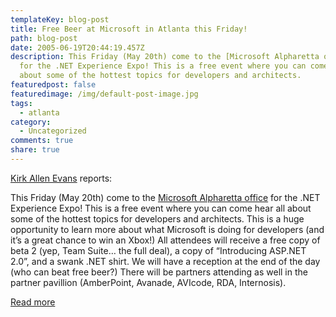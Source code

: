 ```yaml
---
templateKey: blog-post
title: Free Beer at Microsoft in Atlanta this Friday!
path: blog-post
date: 2005-06-19T20:44:19.457Z
description: This Friday (May 20th) come to the [Microsoft Alpharetta office]
  for the .NET Experience Expo! This is a free event where you can come hear all
  about some of the hottest topics for developers and architects.
featuredpost: false
featuredimage: /img/default-post-image.jpg
tags:
  - atlanta
category:
  - Uncategorized
comments: true
share: true
---
```

<!--StartFragment-->

[Kirk Allen Evans](http://blogs.xmladvice.com/kaevans) reports:

This Friday (May 20th) come to the [Microsoft Alpharetta office](http://mappoint.msn.com/(e2xsnq45g1oi0d553edvdl45)/map.aspx?L=USA&C=34.04950%2c-84.31286&A=7.16667&P=|34.04950%2c-84.31286|1|1125+Sanctuary+Pkwy%2c+Alpharetta%2c+GA+30004|L1|) for the .NET Experience Expo! This is a free event where you can come hear all about some of the hottest topics for developers and architects. This is a huge opportunity to learn more about what Microsoft is doing for developers (and it’s a great chance to win an Xbox!) All attendees will receive a free copy of beta 2 (yep, Team Suite… the full deal), a copy of “Introducing ASP.NET 2.0”, and a swank .NET shirt. We will have a reception at the end of the day (who can beat free beer?) There will be partners attending as well in the partner pavillion (AmberPoint, Avanade, AVIcode, RDA, Internosis).

[Read more](http://blogs.xmladvice.com/kaevans/archive/2005/05/18/3593.aspx)

<!--EndFragment-->